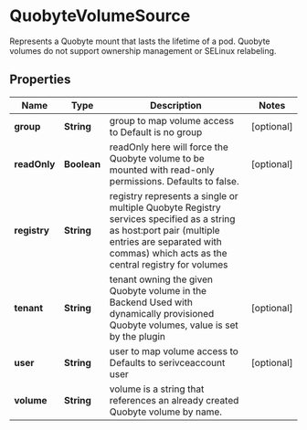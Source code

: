 

# QuobyteVolumeSource

Represents a Quobyte mount that lasts the lifetime of a pod. Quobyte volumes do not support ownership management or SELinux relabeling.

## Properties

Name | Type | Description | Notes
------------ | ------------- | ------------- | -------------
**group** | **String** | group to map volume access to Default is no group |  [optional]
**readOnly** | **Boolean** | readOnly here will force the Quobyte volume to be mounted with read-only permissions. Defaults to false. |  [optional]
**registry** | **String** | registry represents a single or multiple Quobyte Registry services specified as a string as host:port pair (multiple entries are separated with commas) which acts as the central registry for volumes | 
**tenant** | **String** | tenant owning the given Quobyte volume in the Backend Used with dynamically provisioned Quobyte volumes, value is set by the plugin |  [optional]
**user** | **String** | user to map volume access to Defaults to serivceaccount user |  [optional]
**volume** | **String** | volume is a string that references an already created Quobyte volume by name. | 



